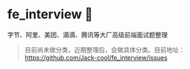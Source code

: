 # fe_interview :red_car:

字节、阿里、美团、滴滴、腾讯等大厂高级前端面试题整理

> 目前尚未做分类，近期整理后，会做具体分类。目前地址：https://github.com/Jack-cool/fe_interview/issues
